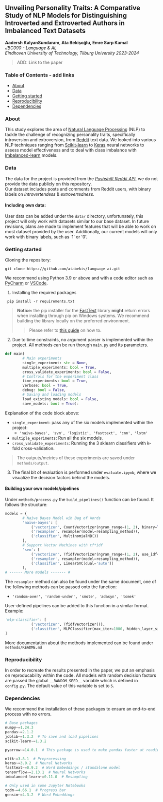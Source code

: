 ## Unveiling Personality Traits: A Comparative Study of NLP Models for Distinguishing Introverted and Extroverted Authors in Imbalanced Text Datasets
**Aadersh KalyanSundaram, Ata Bekişoğlu, Emre Sarp Kamal**\
_JBC090 - Language & AI, \
Eindhoven University of Technology, Tilburg University
2023-2024_

 > ADD: Link to the paper

### Table of Contents - add links
* [About](https://github.com/atabekis/language-ai#about)
* [Data](https://github.com/atabekis/language-ai#data)
* [Getting started](https://github.com/atabekis/language-ai)
* [Reproducibility](https://github.com/atabekis/language-ai)
* [Dependencies](https://github.com/atabekis/language-ai)


### About
This study explores the area of [Natural Language Processing](https://en.wikipedia.org/wiki/Natural_language_processing) (NLP) 
to tackle the challenge of recognizing personality traits, specifically introversion and extroversion, from [Reddit](https://reddit.com) 
text data. We looked into various NLP techniques ranging from [Scikit-learn](https://scikit-learn.org/) to [Keras](https://keras.io/) neural networks to assess model effectiveness and to deal with class imbalance with [Imbalanced-learn](https://imbalanced-learn.org/stable/) models.

### Data
The data for the project is provided from the [_Pushshift Reddit API_](https://github.com/pushshift/api), we do not provide the data publicly on this repository. \
Our dataset includes posts and comments from Reddit users, with binary labels on _introvertendess_ & _extrovertedness_.
#### Including own data:
User data can be added under the `data/` directory, unfortunately, this project will only work with datasets similar to our base dataset. In future revisions, plans are made to implement features that will be able to work on most dataset provided by the user. Additionally, our current models will only work with binary labels, such as '1' or '0'.


### Getting started
Cloning the repository:
```shell
git clone https://github.com/atabekis/language-ai.git
```


We recommend using Python 3.9 or above and with a code editor such as [PyCharm](https://www.jetbrains.com/pycharm/) or [VSCode](https://code.visualstudio.com/).
1. Installing the required packages

```shell
 pip install -r requirements.txt
```

> **Notice:** the pip installer for the [FastText](https://fasttext.cc/) library **might** return errors when installing through pip on Windows systems. 
> We recommend building the library locally on the preferred environment.
> > Please refer to [this guide](https://github.com/facebookresearch/fastText/issues/1343#issuecomment-1646580169) on how to.

2. Due to time constraints, no argument parser is implemented within the project. All methods can be run thorugh `main.py` and its parameters.
```python
def main(
        # Main experiments
        single_experiment: str = None,
        multiple_experiments: bool = True,
        cross_validate_experiments: bool = False,
        # Controls for the experiment class
        time_experiments: bool = True,
        verbose: bool = True,
        debug: bool = False,
        # Saving and loading models
        load_existing_models: bool = False,
        save_models: bool = True):
```
Explanation of the code block above:
* `single_experiment`: pass any of the six models implemented within the project:
  * `'naive-bayes', 'svm', 'logistic', 'fasttext', 'cnn', 'lstm'`
* `multiple_experiments`: Run all the six models.
* `cross_validate_experiments`: Running the 3 sklearn classifiers with k-fold cross-validation.

> The outputs/metrics of these experiments are saved under `methods/output`.

3. The final bit of evaluation is performed under `evaluate.ipynb`, where we visualize the decision factors behind the models.

#### Building your own models/pipelines
Under `methods/process.py` the `build_pipelines()` function can be found. It follows the structure:
```python
models = {
        # Naive Bayes Model wih Bag of Words
        'naive-bayes': [
            ('vectorizer', CountVectorizer(ngram_range=(1, 2), binary=True)),
            ('resampler', resampler(model=resampling_method)),
            ('classifier', MultinomialNB())
        ],
        # Support Vector Machines with tf*idf
        'svm': [
            ('vectorizer', TfidfVectorizer(ngram_range=(1, 2), use_idf=True, smooth_idf=True, sublinear_tf=True)),
            ('resampler', resampler(model=resampling_method)),
            ('classifier', LinearSVC(dual='auto'))
        ],
# ------ More models ------- #
```
The `resampler` method can also be found under the same document, one of the following methods can be passed onto the function:
* `'random-over', 'random-under', 'smote', 'adasyn', 'tomek'`

User-defined pipelines can be added to this function in a similar format. Example:
```python
'mlp-classifier': [
            ('vectorizer', TfidfVectorizer()),
            ('classifier', MLPClassifier(max_iter=1000, hidden_layer_sizes=(100,2))
]
```

More documentation about the methods implemented can be found under `methods/README.md`


### Reproducibility
In order to recreate the results presented in the paper, we put an emphasis on reproducability within the code.
All models with random decision factors are passed the global `__RANDOM_SEED__` variable which is defined in `config.py`.
The default value of this variable is set to `5`.

### Dependencies
We recommend the installation of these packages to ensure an end-to-end process with no errors.
```python
# Base packages
numpy~=1.24.3
pandas~=2.1.2
joblib~=1.3.2  # To save and load pipelines
scikit-learn~=1.3.2

pyarrow~=14.0.1  # This package is used to make pandas faster at reading large files.

nltk~=3.8.1  # Preprocessing
keras~=3.0.2  # Neural Networks
fasttext~=0.9.2  # Word Embeddings / standalone model
tensorflow~=2.13.1  # Neural Networks
imbalanced-learn~=0.11.0  # Resampling

# Only used in some Jupyter Notebooks
tqdm~=4.66.1  # Progress bar
gensim~=4.3.2  # Word Embeddings
```

